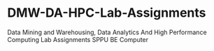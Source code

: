 # DMW-DA-HPC-Lab-Assignments
Data Mining and Warehousing, Data Analytics And High Performance Computing Lab Assignments
SPPU BE Computer
